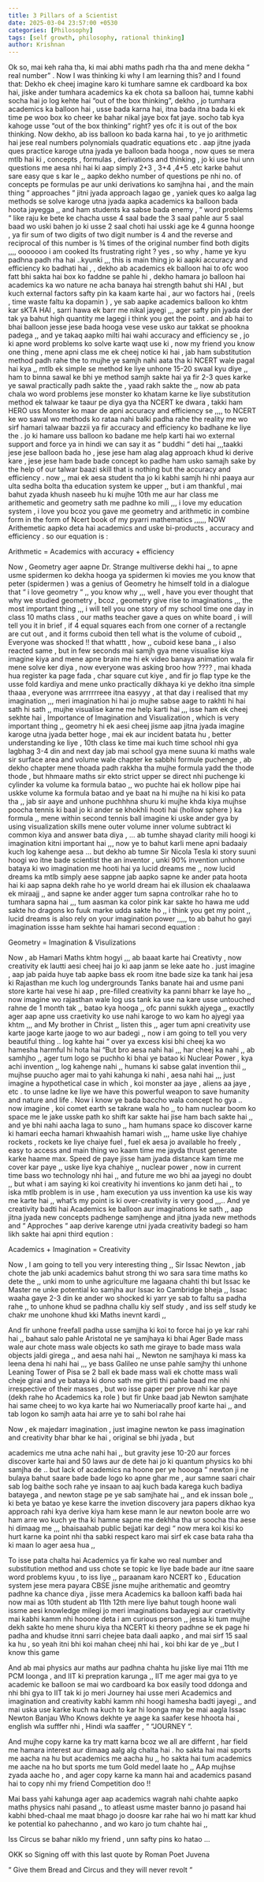 ```yaml
---
title: 3 Pillars of a Scientist
date: 2025-03-04 23:57:00 +0530
categories: [Philosophy]
tags: [self growth, philosophy, rational thinking]
author: Krishnan
---
```


Ok so, mai keh raha tha, ki mai abhi maths padh rha tha and mene dekha “ real number” . Now I was thinking ki why I am learning this? and I found that: 
Dekho ek cheej imagine karo ki tumhare samne ek cardboard ka box hai, jiske ander tumhara academics ka ek chota sa balloon hai, tumne kabhi socha hai jo log kehte hai “out of the box thinking”, dekho , jo tumhara academics ka balloon hai , usse bada karna hai, itna bada itna bada ki ek time pe woo box ko cheer ke bahar nikal jaye box fat jaye. socho tab kya kahoge usse “out of the box thinking“ right? yes ofc it is out of the box thinking. Now dekho, ab iss balloon ko bada karna hai  , to ye jo arithmetic hai jese real numbers polynomials quadratic equations etc . aap jitne jyada ques practice karoge utna jyada ye balloon bada hooga , now ques se mera mtlb hai ki , concepts , formulas , derivations and thinking , jo ki use hui unn questions me aesa nhi hai ki aap simply 2+3 , 3+4 ,4+5 .etc karke bahut sare easy que s kar le ,, aapko dekho number of questions pe nhi no. of concepts pe formulas pe aur unki derivations ko samjhna hai , and the main thing “ approaches “ jitni jyada approach lagao ge , yaniek ques ko aalga lag methods se solve karoge utna jyada aapka academics ka balloon bada hoota jayegga ,, and ham students ka sabse bada enemy , “ word problems “ like raju ke bete ke chacha usse 4 saal bade the 3 saal pahle aur 5 saal baad wo uski bahen jo ki usse 2 saal choti hai usski age ke 4 gunna hoonge , ya fir sum of two digits of two digit number  is 4 and the reverse and reciprocal of this number is ¾ times of the original number find both digits ,,,, ooooooo i am cooked Its frustrating  right ? yes , so why , hame ye kyu padhna padh rha hai ..kyunki ,,, this is main thing jo ki aapki accuracy and efficiency ko badhati hai , , dekho ab academics ek balloon hai to ofc woo fatt bhi sakta hai  box ko faddne se pahle hi , dekho hamara jo balloon hai academics ka  wo nature ne acha banaya hai strength bahut shi HAI , but kuch external factors safty pin ka kaam karte hai , aur wo factors hai , (reels , time waste faltu ka dopamin ) , ye sab aapke academics balloon ko khtm kar sKTA HAI , sarri hawa ek barr me nikal jayegi ,,, ager safty pin jyada der tak ya bahut high quantity me lagegi 
 i think you get the point . and ab hai to bhai balloon jesse jese bada hooga vese vese usko aur takkat se phookna padega ,, and ye takaq aapko milti hai wahi accuracy and efficiency se , jo ki apne word problems ko solve karte waqt use ki , now my friend you know one thing , mene apni class me ek cheej notice ki hai  , jab ham substitution method padh rahe the to mujhe ye samjh nahi aata tha ki NCERT wale pagal hai kya ,, mtlb ek simple se method ke liye unhone  15-20 swaal kyu diye ,, ham to binna sawal ke bhi ye method samjh sakte hai ya fir 2-3 ques karke ye sawal practically padh sakte the , yaad rakh sakte the ,, now ab pata chala wo word problems jese monster ko khatam karne ke liye substitution method ek talwaar ke taaur pe diya gya tha NCERT ke dwara , takki ham  HERO uss Monster ko maar de apni accuracy and efficiency se ,,,, to NCERT ke wo sawal wo methods ko rataa nahi balki padha rahe the reality me wo sirf hamari talwaar bazzii ya fir accuracy and efficiency  ko badhane ke liye the . jo ki hamare uss balloon ko badane me help karti hai wo external support and force ya in hindi we can say it as “ buddhi “ deti hai ,,,taakki jese jese balloon bada ho , jese jese ham alag alag approach khud ki derive kare ,  jese jese ham bade bade concept ko  padhe ham usko samajh sake by the help of our talwar baazi skill that is nothing but the accuracy and efficiency . now ,, mai ek aesa student tha jo ki kabhi samjh hi nhi paaya aur ulta sedha bolta tha education system ke upper ,, but i am thankful , mai bahut zyada khush naseeb hu ki mujhe 10th me aur har class me arithemetic and geometry sath me padhne ko mili ,,, i love my education  system , i love you bcoz you gave me geometry and arithmetic in combine form in the form of Ncert book of my pyarri mathematics ,,,,,, NOW Arithemetic aapko deta hai academics and uske bi-products , accuracy and efficiency . so our equation is :  
 
 Arithmetic = Academics with accuracy + efficiency 

Now , Geometry ager aapne Dr. Strange multiverse dekhi hai ,, to apne usme spidermen ko dekha hooga ya spidermen ki movies me you know that peter (spidermen ) was a genius of Geometry he himself told in a dialogue that “ i love geometry “ ,, you know why ,,,  well , have you ever thought that why we studied geometry , bcoz , geometry give rise to imaginations ,,, the most important thing ,,, i will tell you one story of my school time one day in  class 10 maths class , our maths teacher gave a ques on white board , i will tell you it in brief , if 4 equal squares each from one corner of a rectangle are cut out , and it forms cuboid then tell what is the volume of cuboid ,, Everyone was shocked !! that whattt , how ,, cuboid kese bana ,, i also reacted same ,  but in few seconds mai samjh gya mene visualise kiya imagine kiya and mene apne brain me hi ek video banaya animation wala fir mene solve ker diya , now everyone was asking broo how ???? , mai khada hua register ka page fada , char square cut kiye , and fir jo flap type ke the usse fold kardiya and mene unko practically dikhaya ki ye dekho itna simple thaaa , everyone was arrrrrreee itna easyyy , at that day i realised that my imagination ,,, meri imagination hi hai jo mujhe sabse aage to rakhti hi hai sath hi sath ,, mujhe visualise karne me help karti hai ,,, isse ham ek  cheej sekhte hai , Importance of Imagination and Visualization , which is very important thing ,, geometry hi ek aesi cheej jisme aap jitna jyada imagine karoge utna jyada better hoge , mai ek aur incident batata hu , better understanding ke liye , 10th class ke time  mai kuch time school nhi gya lagbhag 3-4 din and next day jab mai school gya mene suuna ki maths wale sir  surface area and volume wale chapter ke sabbhi formule puchenge , ab dekho chapter mene thoada padh rakkha tha mujhe formula yadd the thode thode , but hhmaare maths sir ekto strict upper se direct nhi puchenge ki cylinder ka volume ka formula batao ,, wo puchte hai ek hollow pipe hai uskke volume ka formula batao and ye baat na hi mujhe na hi kisi ko pata tha ,,  jab sir aaye and unhone puchhhna shuru ki mujhe khda kiya mujhse poocha tennis ki baal jo ki ander se khokhli hooti hai  (hollow sphere ) ka formula ,, mene within second  tennis ball imagine ki uske ander gya by using visualization skills mene outer volume inner volume subtract ki common kiya and answer bata diya , … ab tumhe shayad clarity mili hoogi ki imagination kitni important hai ,,, now ye to bahut karli mene apni badaaiy kuch log kahenge aesa … but dekho ab tumne Sir Nicola Tesla ki story suuni hoogi wo itne bade scientist the an inventor , unki 90% invention unhone bataya ki wo imagination me hooti hai ya lucid dreams me ,, now lucid dreams ka mtlb simply aese sappne jab aapko sapne ke ander pata hoota hai ki aap sapna dekh rahe ho ye world dream hai ek illusion ek chaalaawa ek miraajj ,, and sapne ke ander agger tum sapna controlkar rahe ho to tumhara sapna hai ,,, tum aasman ka color pink kar sakte ho hawa me udd sakte ho dragons ko fuuk marke udda sakte ho ,, i think you get my point ,, lucid dreams is also rely on your imagination power ,,,,, to ab bahut ho gayi imagination issse ham sekhte hai hamari second equation : 

Geometry = Imagination & Visulizations 

Now , ab Hamari Maths khtm hogyi ,,, ab baaat karte hai Creativty , now creativity ek lautti aesi cheej hai jo ki aap janm se leke aate ho . just imagine , aap jab paida huye tab aapke bass ek room itne bade size ka tank hai jesa ki Rajasthan me kuch log undergrounds Tanks banate hai and usme pani store karte hai vese hi aap , pre-filled creativity ka panni bharr ke laye ho ,, now imagine wo rajasthan wale log uss tank ka use na kare usse untouched rahne de 1 month tak ,, batao kya hooga ,, ofc panni sukkh ajyega ,, exactlly ager aap apne uss craetivity ko use nahi karoge to wo kam ho ajyegi yaa khtm ,,, and My brother in Christ ,, listen this ,, ager tum apni creativity use karte jaoge karte jaoge to wo aur badegi ,, now i am going to tell you very beautiful thing .. log kahte hai “ over ya excess kisi bhi cheej  ka wo hamesha harmful hi hota hai “But bro aesa nahi hai ,,, har cheej ka nahi ,, ab samhjho ,, ager tum logo se puchho ki bhai ye batao ki Nuclear Power , kya achi invention ,, log kahenge nahi ,, humans ki sabse galat invention thii ,, mujhse puucho ager mai to yahi kahunga ki nahi , aesa nahi hai ,,, just imagine a hypothetical case in which , koi monster aa jaye , aliens aa jaye , etc . to unse ladne ke liye we have this powerful weapon to save humanity and nature and life . Now i know ye bada baccho wala concept ho gya .. now imagine , koi comet earth se takrane wala ho ,, to ham nuclear boom ko space me le jake usske path ko shift kar sakte hai jise ham bach sakte hai ,, and ye bhi nahi aacha laga to suno ,, ham humans space ko discover karne ki hamari eecha hamari khwaahish hamari wish ,,, hame uske liye chahiye rockets , rockets ke liye chaiye fuel , fuel ek aesa jo available ho freely , easy to access and main thing wo kaam time me jayda thrust generate karke haame max. Speed de paye jisse ham jyada distance kam time me cover kar paye  ,, uske liye kya chahiye ,, nuclear power , now in current time bass wo technology nhi hai ,, and future me wo bhi aa jayegi no doubt ,, but what i am saying ki  koi creativity hi inventions ko janm deti hai ,, to iska mtlb problem is in use , ham execution ya uss invention ka use kis way me karte hai ,, what’s my point is ki over-creativity is very good ,,,.. And ye creativity badti hai Academics ke balloon aur imaginations ke sath ,, aap jitna jyada new concepts padhenge samjhenge and jitna jyada new methods and “ Approches “ aap derive karenge utni jyada creativity badegi so ham likh sakte hai apni third eqution : 


Academics + Imagination = Creativity 

Now , I am going to tell you very interesting thing ,,  Sir Issac Newton , jab chote the jab unki academics bahut strong thi wo sara sara time maths ko dete the ,, unki mom to unhe agriculture me lagaana chahti thi but Issac ke Master ne unke potential ko samjha aur Issac ko Cambridge bheja ,, Issac waaha gaye 2-3 din ke ander wo shocked ki yarr ye sab to faltu sa padha rahe ,, to unhone khud se padhna challu kiy self study , and iss self study ke chakr me unohone khud kki Maths inevnt kardi ,, 

And fir unhone freefall padha usse samjjha ki koi to force hai jo ye kar rahi hai ,, bahaut salo pahle Aristotal ne ye samjhaya ki  bhai Ager Bade mass wale aur chote mass wale objects ko sath me giraye to bade mass wala objects jaldi girega ,, and aesa nahi hai ,, Newton ne samjhaya ki mass ka leena dena hi nahi hai ,,, ye bass Galileo ne unse pahle samjhy thi unhone Leaning Tower of Pisa se 2 ball ek bade mass wali ek chotte mass wali cheje girai and ye bataya ki dono sath me girti thi pahle baad me nhi irrespective of their masses , but wo isse paper per prove nhi kar paye (dekh rahe ho Academics ka role ) but fir Unke baad jab Newton samjhate hai same cheej to wo kya karte hai wo Numeriacally proof karte hai ,, and tab logon ko samjh aata hai arre ye to sahi bol rahe hai 

Now , ek majedarr imagination , just imagine newton ke pass imagination and creativity bhar bhar ke hai , original se bhi jyada , but 

academics me utna ache nahi hai ,, but gravity jese 10-20 aur forces discover karte hai and 50 laws aur de dete hai jo ki quantum physics ko bhi samjha de .. but lack of academics na hoone per ye hoooga “ newton ji ne bulaya bahut saare bade bade logo ko apne ghar me , aur samne saari chair sab log baithe soch rahe ye insaan to aaj kuch bada karega kuch badiya batayega , and newton stage pe ye sab samjhate hai ,, and ek inssan bole ,, ki beta ye batao ye kese karre the invetion discovery jara papers dikhao kya approach rahi kya derive kiya ham kese mann le  aur newton boole arre wo ham arre wo kuch ye tha ki hamne sapne me dekhha tha ur soocha tha aese hi dimaag me ,,, bhaisaahab public bejjati kar degi “ now mera koi kisi ko hurt karne ka point nhi tha sabki respect karo mai sirf ek case bata raha tha ki maan lo ager aesa hua ,, 


To isse pata chalta hai Academics ya fir kahe wo real number and substitution method and uss chote se topic ke liye bade bade aur itne saare word problems kyuu  , to iss liye ,, paraanam karo NCERT ko , Education system jese mera payara CBSE jisne mujhe arithematic and geomtry padhne ka chance diya , jisse mera Academics ka balloon kaffi bada hai now mai as 10th student ab 11th 12th mere liye bahut tough hoone wali issme aesi knowledge milegi jo meri imaginations badayegi aur craetivity mai kabhi kamm nhi hooone deta i am curious person ,, jessa ki tum mujhe dekh sakte ho mene shuru kiya tha NCERT ki theory padhne se ek page hi padha and khudse itnni sarri chejee bata daali aapko , and mai sirf 15 saal ka hu , so yeah itni bhi koi mahan cheej nhi hai , koi bhi kar de ye ,,but I know this game



And ab mai physics aur maths aur padhna chahta hu  jiske liye mai 11th me PCM loonga , and IIT ki prepration karunga ,, IIT  me ager mai gya to ye academic ke balloon se mai wo cardboard ka box easily tood ddonga and nhi bhi gya to IIT tak ki jo meri Journey hai usse meri Academics and imagination and creativity kabhi kamm nhi hoogi hamesha badti jayegi ,, and mai uska use karke kuch na kuch to kar hi loonga may be mai aagla Issac Newton Banjau Who Knows  dekhte ye aage ka saafer kese hhoota hai , english wla sufffer nhi  , Hindi wla saaffer ,  “ “JOURNEY “.



And mujhe copy karne ka try matt karna bcoz we all are differnt  , har field me hamara interest aur dimaag aalg alg chalta hai . ho  sakta hai mai sports me aacha na hu but academics me aacha hu ,, ho sakta hai  tum academics me aache na ho but sports me tum Gold medel laate ho  ,, AAp mujhse zyada aache ho , and ager copy karne ka mann hai and academics pasand hai to copy nhi my friend Competition doo !!



Mai bass yahi kahunga ager aap academics wagrah nahi chahte aapko maths physics nahi pasand ,, to atleast usme master banno jo pasand hai kabhi bhed-chaal me maat bhago jo doosre kar rahe hai wo hi matt kar khud ke potential ko pahechanno , and wo karo jo tum chahte hai ,, 


Iss Circus se bahar niklo my friend , unn safty pins ko hatao …

OKK so Signing off with this last quote by Roman Poet Juvena 


“ Give them Bread and Circus and they will never revolt “

